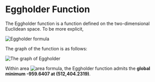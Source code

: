 # Eggholder Function
The Eggholder function is a function defined on the two-dimensional Euclidean space.
To be more explicit,

![Eggholder formula][formula]

The graph of the function is as follows:

![The graph of Eggholder][graph]

Within area ![area formula][area], the Eggholder function admits the __global minimum -959.6407 at (512,404.2319)__.



[formula]: https://latex.codecogs.com/png.latex?f(x,y)=-(y&plus;47)\sin\sqrt{\left\lvert\frac{x}{2}&plus;(y&plus;47)\right\rvert}-x\sin\sqrt{\left\lvert&space;x-(y&plus;47)\right\rvert}
[graph]: https://i.imgur.com/u9MsMJZ.jpg
[area]: https://latex.codecogs.com/png.latex?\inline&space;-512\le&space;x,y\le&space;512